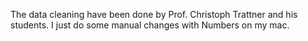 The data cleaning have been done by Prof. Christoph Trattner and his students. I just do some manual changes with Numbers on my mac.
